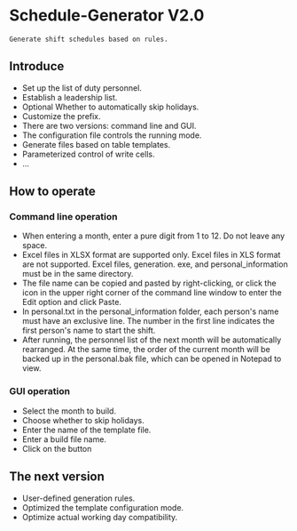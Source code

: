 # Schedule-Generator V2.0
    Generate shift schedules based on rules.

## Introduce

- Set up the list of duty personnel.
- Establish a leadership list.
- Optional Whether to automatically skip holidays.
- Customize the prefix.
- There are two versions: command line and GUI.
- The configuration file controls the running mode.
- Generate files based on table templates.
- Parameterized control of write cells.
- ...

## How to operate

### Command line operation
  - When entering a month, enter a pure digit from 1 to 12. Do not leave any space.
  - Excel files in XLSX format are supported only. Excel files in XLS format are not supported. Excel files, generation. exe, and personal_information must be in the same directory.
  - The file name can be copied and pasted by right-clicking, or click the icon in the upper right corner of the command line window to enter the Edit option and click Paste.
  - In personal.txt in the personal_information folder, each person's name must have an exclusive line. The number in the first line indicates the first person's name to start the shift.
  - After running, the personnel list of the next month will be automatically rearranged. At the same time, the order of the current month will be backed up in the personal.bak file, which can be opened in Notepad to view.
### GUI operation
  - Select the month to build.
  - Choose whether to skip holidays.
  - Enter the name of the template file.
  - Enter a build file name.
  - Click on the button

## The next version

- User-defined generation rules.
- Optimized the template configuration mode.
- Optimize actual working day compatibility.